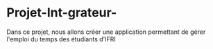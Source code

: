 # Projet-Int-grateur-
Dans ce projet,  nous allons créer une application permettant de gérer l'emploi du temps des étudiants d'IFRI
